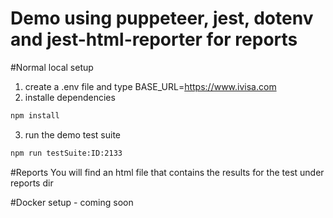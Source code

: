 # Demo using puppeteer, jest, dotenv and jest-html-reporter for reports

#Normal local setup

1. create a .env file and type BASE_URL=https://www.ivisa.com
2. installe dependencies
```bash
npm install 
```
3. run the demo test suite
```bash
npm run testSuite:ID:2133
```

#Reports
You will find an html file that contains the results for the test under reports dir


#Docker setup - coming soon